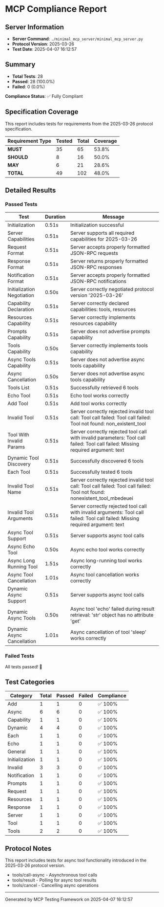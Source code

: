# MCP Compliance Report

## Server Information

- **Server Command**: `./minimal_mcp_server/minimal_mcp_server.py`
- **Protocol Version**: 2025-03-26
- **Test Date**: 2025-04-07 16:12:57

## Summary

- **Total Tests**: 28
- **Passed**: 28 (100.0%)
- **Failed**: 0 (0.0%)

**Compliance Status**: ✅ Fully Compliant

## Specification Coverage

This report includes tests for requirements from the 2025-03-26 protocol specification.

| Requirement Type | Tested | Total | Coverage |
|-----------------|--------|-------|----------|
| **MUST** | 35 | 65 | 53.8% |
| **SHOULD** | 8 | 16 | 50.0% |
| **MAY** | 6 | 21 | 28.6% |
| **TOTAL** | 49 | 102 | 48.0% |

## Detailed Results

### Passed Tests

| Test | Duration | Message |
|------|----------|---------|
| Initialization | 0.51s | Initialization successful |
| Server Capabilities | 0.51s | Server supports all required capabilities for 2025-03-26 |
| Request Format | 0.51s | Server accepts properly formatted JSON-RPC requests |
| Response Format | 0.51s | Server returns properly formatted JSON-RPC responses |
| Notification Format | 0.51s | Server accepts properly formatted JSON-RPC notifications |
| Initialization Negotiation | 0.50s | Server correctly negotiated protocol version '2025-03-26' |
| Capability Declaration | 0.51s | Server correctly declared capabilities: tools, resources |
| Resources Capability | 0.51s | Server correctly implements resources capability |
| Prompts Capability | 0.51s | Server does not advertise prompts capability |
| Tools Capability | 0.50s | Server correctly implements tools capability |
| Async Tools Capability | 0.51s | Server does not advertise async tools capability |
| Async Cancellation | 0.50s | Server does not advertise async tools capability |
| Tools List | 0.51s | Successfully retrieved 6 tools |
| Echo Tool | 0.51s | Echo tool works correctly |
| Add Tool | 0.51s | Add tool works correctly |
| Invalid Tool | 0.51s | Server correctly rejected invalid tool call: Tool call failed: Tool call failed: Tool not found: non_existent_tool |
| Tool With Invalid Params | 0.51s | Server correctly rejected tool call with invalid parameters: Tool call failed: Tool call failed: Missing required argument: text |
| Dynamic Tool Discovery | 0.51s | Successfully discovered 6 tools |
| Each Tool | 0.51s | Successfully tested 6 tools |
| Invalid Tool Name | 0.51s | Server correctly rejected invalid tool call: Tool call failed: Tool call failed: Tool not found: nonexistent_tool_mbedeuei |
| Invalid Tool Arguments | 0.51s | Server correctly rejected tool call with invalid arguments: Tool call failed: Tool call failed: Missing required argument: text |
| Async Tool Support | 0.51s | Server supports async tool calls |
| Async Echo Tool | 0.50s | Async echo tool works correctly |
| Async Long Running Tool | 1.51s | Async long-running tool works correctly |
| Async Tool Cancellation | 1.01s | Async tool cancellation works correctly |
| Dynamic Async Support | 0.51s | Server supports async tool calls |
| Dynamic Async Tools | 0.50s | Async tool 'echo' failed during result retrieval: 'str' object has no attribute 'get' |
| Dynamic Async Cancellation | 1.01s | Async cancellation of tool 'sleep' works correctly |

### Failed Tests

All tests passed! 🎉

## Test Categories

| Category | Total | Passed | Failed | Compliance |
|----------|-------|--------|--------|------------|
| Add | 1 | 1 | 0 | ✅ 100% |
| Async | 6 | 6 | 0 | ✅ 100% |
| Capability | 1 | 1 | 0 | ✅ 100% |
| Dynamic | 4 | 4 | 0 | ✅ 100% |
| Each | 1 | 1 | 0 | ✅ 100% |
| Echo | 1 | 1 | 0 | ✅ 100% |
| General | 1 | 1 | 0 | ✅ 100% |
| Initialization | 1 | 1 | 0 | ✅ 100% |
| Invalid | 3 | 3 | 0 | ✅ 100% |
| Notification | 1 | 1 | 0 | ✅ 100% |
| Prompts | 1 | 1 | 0 | ✅ 100% |
| Request | 1 | 1 | 0 | ✅ 100% |
| Resources | 1 | 1 | 0 | ✅ 100% |
| Response | 1 | 1 | 0 | ✅ 100% |
| Server | 1 | 1 | 0 | ✅ 100% |
| Tool | 1 | 1 | 0 | ✅ 100% |
| Tools | 2 | 2 | 0 | ✅ 100% |

## Protocol Notes

This report includes tests for async tool functionality introduced in the 2025-03-26 protocol version.
- tools/call-async - Asynchronous tool calls
- tools/result - Polling for async tool results
- tools/cancel - Cancelling async operations

---
Generated by MCP Testing Framework on 2025-04-07 16:12:57